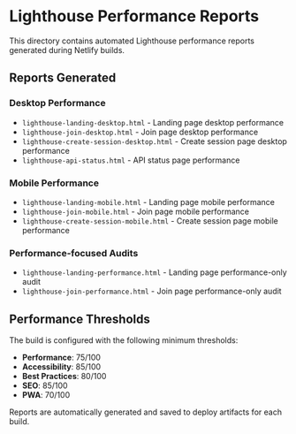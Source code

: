 # Lighthouse Performance Reports

This directory contains automated Lighthouse performance reports generated during Netlify builds.

## Reports Generated

### Desktop Performance
- `lighthouse-landing-desktop.html` - Landing page desktop performance
- `lighthouse-join-desktop.html` - Join page desktop performance  
- `lighthouse-create-session-desktop.html` - Create session page desktop performance
- `lighthouse-api-status.html` - API status page performance

### Mobile Performance
- `lighthouse-landing-mobile.html` - Landing page mobile performance
- `lighthouse-join-mobile.html` - Join page mobile performance
- `lighthouse-create-session-mobile.html` - Create session page mobile performance

### Performance-focused Audits
- `lighthouse-landing-performance.html` - Landing page performance-only audit
- `lighthouse-join-performance.html` - Join page performance-only audit

## Performance Thresholds

The build is configured with the following minimum thresholds:
- **Performance**: 75/100
- **Accessibility**: 85/100  
- **Best Practices**: 80/100
- **SEO**: 85/100
- **PWA**: 70/100

Reports are automatically generated and saved to deploy artifacts for each build.

